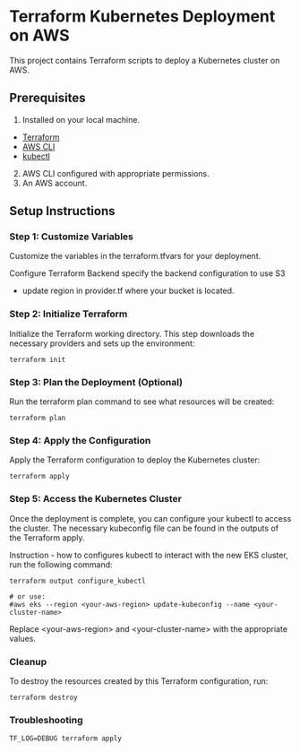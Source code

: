# Terraform Kubernetes Deployment on AWS

This project contains Terraform scripts to deploy a Kubernetes cluster on AWS. 

## Prerequisites

1. Installed on your local machine.
- [Terraform](https://www.terraform.io/downloads.html)
- [AWS CLI](https://docs.aws.amazon.com/cli/latest/userguide/install-cliv2.html)
- [kubectl](https://kubernetes.io/docs/tasks/tools/install-kubectl/)

2. AWS CLI configured with appropriate permissions.
3. An AWS account.

## Setup Instructions

### Step 1: Customize Variables
Customize the variables in the terraform.tfvars for your deployment.

Configure Terraform Backend specify the backend configuration to use S3
- update region in provider.tf where your bucket is located.
### Step 2: Initialize Terraform
Initialize the Terraform working directory. This step downloads the necessary providers and sets up the environment:

```
terraform init
```

### Step 3: Plan the Deployment (Optional)
Run the terraform plan command to see what resources will be created:

```
terraform plan
```

### Step 4: Apply the Configuration
Apply the Terraform configuration to deploy the Kubernetes cluster:

```
terraform apply
```

### Step 5: Access the Kubernetes Cluster
Once the deployment is complete, you can configure your kubectl to access the cluster. The necessary kubeconfig file can be found in the outputs of the Terraform apply.

Instruction -  how to configures kubectl to interact with the new EKS cluster, run the following command:

```
terraform output configure_kubectl

# or use:
#aws eks --region <your-aws-region> update-kubeconfig --name <your-cluster-name>

```
Replace \<your-aws-region> and \<your-cluster-name> with the appropriate values.


### Cleanup
To destroy the resources created by this Terraform configuration, run:

```
terraform destroy
```

### Troubleshooting

```
TF_LOG=DEBUG terraform apply
```